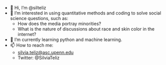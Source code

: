 - 👋 Hi, I’m @silteliz
- 👀 I’m interested in using quantitative methods and coding to solve social science questions, such as:
  - How does the media portray minorities?
  - What is the nature of discussions about race and skin color in the internet?
- 🌱 I’m currently learning python and machine learning.
- 📫 How to reach me: 
  - silvia.teliz@asc.upenn.edu
  - Twitter: @SilviaTeliz

<!---
silteliz/silteliz is a ✨ special ✨ repository because its `README.md` (this file) appears on your GitHub profile.
You can click the Preview link to take a look at your changes.
--->
